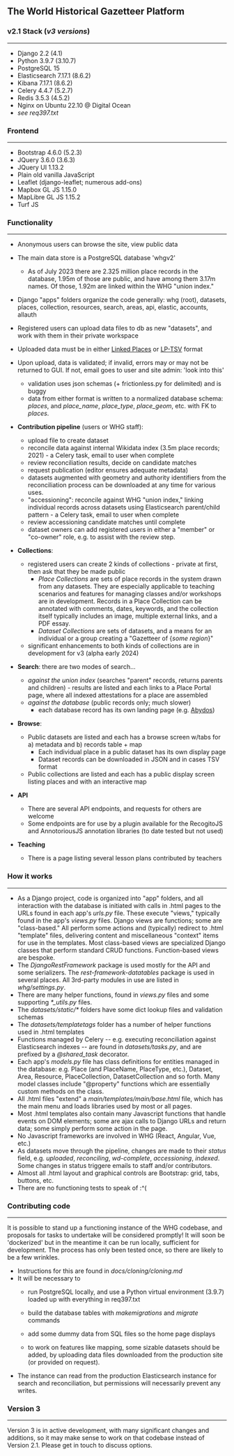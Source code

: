 ## The World Historical Gazetteer Platform

### v2.1 Stack (_v3 versions_)

----------
- Django 2.2 (4.1)
- Python 3.9.7 (3.10.7)
- PostgreSQL 15
- Elasticsearch 7.17.1 (8.6.2)
- Kibana 7.17.1 (8.6.2)
- Celery 4.4.7 (5.2.7)
- Redis 3.5.3 (4.5.2)
- Nginx on Ubuntu 22.10 @ Digital Ocean
- _see req397.txt_

### Frontend

--------
- Bootstrap 4.6.0 (5.2.3)
- JQuery 3.6.0 (3.6.3)
- JQuery UI 1.13.2
- Plain old vanilla JavaScript
- Leaflet (django-leaflet; numerous add-ons)
- Mapbox GL JS 1.15.0 
- MapLibre GL JS 1.15.2
- Turf JS

### Functionality

----------
- Anonymous users can browse the site, view public data

- The main data store is a PostgreSQL database 'whgv2'
    - As of July 2023 there are 2.325 million place records in the database, 1.95m of those are public, and have among them 3.17m names. Of those, 1.92m are linked within the WHG "union index."
- Django "apps" folders organize the code generally: whg (root), datasets, places, collection, resources, search, areas, api, elastic, accounts, allauth
- Registered users can upload data files to db as new "datasets", and work with them in their private workspace
- Uploaded data must be in either [Linked Places](https://github.com/LinkedPasts/linked-places-format) or [LP-TSV](https://github.com/LinkedPasts/linked-places-format/blob/main/tsv_0.4.md) format
- Upon upload, data is validated; if invalid, errors may or may not be returned to GUI. If not, email goes to user and site admin: 'look into this'

  - validation uses json schemas (+ frictionless.py for delimited) and is buggy
  - data from either format is written to a normalized database schema: *places*, and *place\_name*, *place\_type*, *place\_geom*, etc. with FK to *places*.
- **Contribution pipeline** (users or WHG staff):
  - upload file to create dataset
  - reconcile data against internal Wikidata index (3.5m place records; 2021)
          - a Celery task, email to user when complete 
  - review reconciliation results, decide on candidate matches
  - request publication (editor ensures adequate metadata)
  - datasets augmented with geometry and authority identifiers from the reconciliation process can be downloaded at any time for various uses.
  - "accessioning": reconcile against WHG "union index," linking individual records across datasets using Elasticsearch parent/child pattern
        - a Celery task, email to user when complete 
  - review accessioning candidate matches until complete
  - dataset owners can add registered users in either a "member" or "co-owner" role, e.g. to assist with the review step.
- **Collections**:
  - registered users can create 2 kinds of collections - private at first, then ask that they be made public 
    - _Place Collections_ are sets of place records in the system drawn from any datasets. They are especially applicable to teaching scenarios and features for managing classes and/or workshops are in development. Records in a Place Collection can be annotated with comments, dates, keywords, and the collection itself typically includes an image, multiple external links, and a PDF essay. 
    - _Dataset Collections_ are sets of datasets, and a means for an individual or a group creating a "Gazetteer of {_some region_}"
  - significant enhancements to both kinds of collections are in development for v3 (alpha early 2024)
- **Search**: there are two modes of search...
  - _against the union index_ (searches "parent" records, returns parents and children)
        - results are listed and each links to a Place Portal page, where all indexed attestations for a place are assembled
  - _against the database_ (public records only; much slower)
      - each database record has its own landing page (e.g. [Abydos](https://whgazetteer.org/places/81010/detail))
- **Browse**:
  - Public datasets are listed and each has a browse screen w/tabs for a) metadata and b) records table + map
    - Each individual place in a public dataset has its own display page
    - Dataset records can be downloaded in JSON and in cases TSV format
  - Public collections are listed and each has a public display screen listing places and with an interactive map
- **API**
  - There are several API endpoints, and requests for others are welcome
  - Some endpoints are for use by a plugin available for the RecogitoJS and AnnotoriousJS annotation libraries (to date tested but not used)
- **Teaching**
  - There is a page listing several lesson plans contributed by teachers

### How it works

------------
- As a Django project, code is organized into "app" folders, and all interaction with the database is initiated with calls in .html pages to the URLs found in each app's _urls.py_ file. These execute "views," typically found in the app's _views.py_ files. Django views are functions; some are "class-based." All perform some actions and (typically) redirect to .html "template" files, delivering content and miscellaneous "context" items for use in the templates. Most class-based views are specialized Django classes that perform standard CRUD functions. Function-based views are bespoke.
- The _DjangoRestFramework_ package is used mostly for the API and some serializers. The _rest-framework-datatables_ package is used in several places. All 3rd-party modules in use are listed in _whg/settings.py_.
- There are many helper functions, found in _views.py_ files and some supporting _\*\_utils.py_ files.
- The _datasets/static/\*_ folders have some dict lookup files and validation schemas
- The _datasets/templatetags_ folder has a number of helper functions used in .html templates
- Functions managed by Celery -- e.g. executing reconciliation against Elasticsearch indexes -- are found in _datasets/tasks.py_, and are prefixed by a _@shared\_task_ decorator. 
- Each app's _models.py_ file has class definitions for entities managed in the database: e.g. Place (and PlaceName, PlaceType, etc.), Dataset, Area, Resource, PlaceCollection, DatasetCollection and so forth. Many model classes include "@property" functions which are essentially custom methods on the class.
- All .html files "extend" a _main/templates/main/base.html_ file, which has the main menu and loads libraries used by most or all pages.
- Most .html templates also contain many Javascript functions that handle events on DOM elements; some are ajax calls to Django URLs and return data; some simply perform some action in the page.
- No Javascript frameworks are involved in WHG (React, Angular, Vue, etc.)
- As datasets move through the pipeline, changes are made to their _status_ field, e.g. _uploaded_, _reconciling_, _wd-complete_, _accessioning_, _indexed_. Some changes in status triggere emails to staff and/or contributors.
- Almost all .html layout and graphical controls are Bootstrap: grid, tabs, buttons, etc.
- There are no functioning tests to speak of :^(

### Contributing code

-------------
It is possible to stand up a functioning instance of the WHG codebase, and proposals for tasks to undertake will be considered promptly! It will soon be 'dockerized' but in the meantime it can be run locally, sufficient for development. The process has only been tested once, so there are likely to be a few wrinkles.

- Instructions for this are found in _docs/cloning/cloning.md_
- It will be necessary to 
  - run PostgreSQL locally, and use a Python virtual environment (3.9.7) loaded up with everything in req397.txt
  - build the database tables with _makemigrations_ and _migrate_ commands

  - add some dummy data from SQL files so the home page displays

  - to work on features like mapping, some sizable datasets should be added, by uploading data files downloaded from the production site (or provided on request).
- The instance can read from the production Elasticsearch instance for search and reconciliation, but permissions will necessarily prevent any writes.

### Version 3

------------
Version 3 is in active development, with many significant changes and additions, so it may make sense to work on that codebase instead of Version 2.1. Please get in touch to discuss options.